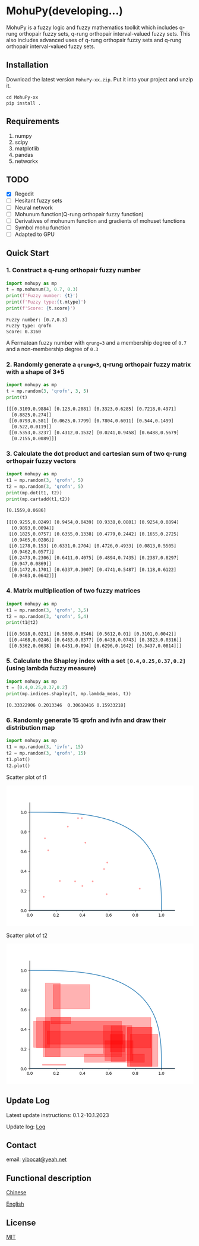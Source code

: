 # MohuPy(developing...)

MohuPy is a fuzzy logic and fuzzy mathematics toolkit which includes q-rung orthopair 
fuzzy sets, q-rung orthopair interval-valued fuzzy sets.
This also includes advanced uses of q-rung orthopair 
fuzzy sets and q-rung orthopair interval-valued fuzzy sets.

## Installation

Download the latest version `MohuPy-xx.zip`. Put it into your project and unzip it.
```shell
cd MohuPy-xx
pip install .
```

## Requirements

1. numpy
2. scipy
3. matplotlib
4. pandas
5. networkx

## TODO

 - [x] Regedit
 - [ ] Hesitant fuzzy sets
 - [ ] Neural network
 - [ ] Mohunum function(Q-rung orthopair fuzzy function)
 - [ ] Derivatives of mohunum function and gradients of mohuset functions 
 - [ ] Symbol mohu function
 - [ ] Adapted to GPU

## Quick Start

### 1. Construct a q-rung orthopair fuzzy number
```python
import mohupy as mp
t = mp.mohunum(3, 0.7, 0.3)
print(f'Fuzzy number: {t}')
print(f'Fuzzy type:{t.mtype}')
print(f'Score: {t.score}')
```
```
Fuzzy number: [0.7,0.3]
Fuzzy type: qrofn
Score: 0.3160 
```
A Fermatean fuzzy number with `qrung=3` and a membership degree of `0.7` and a non-membership degree of `0.3`

### 2. Randomly generate a `qrung=3`, q-rung orthopair fuzzy matrix with a shape of 3*5
```python
import mohupy as mp
t = mp.random(3, 'qrofn', 3, 5)
print(t)
```
```
[[[0.3109,0.9884] [0.123,0.2081] [0.3323,0.6285] [0.7218,0.4971]
  [0.8825,0.274]]
 [[0.0793,0.581] [0.0625,0.7799] [0.7804,0.6011] [0.544,0.1499]
  [0.522,0.0119]]
 [[0.5353,0.3237] [0.4312,0.1532] [0.0241,0.9458] [0.6488,0.5679]
  [0.2155,0.0089]]]
```

### 3. Calculate the dot product and cartesian sum of two q-rung orthopair fuzzy vectors
```python
import mohupy as mp
t1 = mp.random(3, 'qrofn', 5)
t2 = mp.random(3, 'qrofn', 5)
print(mp.dot(t1, t2))
print(mp.cartadd(t1,t2))
```
```
[0.1559,0.0686]

[[[0.9255,0.0249] [0.9454,0.0439] [0.9338,0.0801] [0.9254,0.0894]
  [0.9893,0.0094]]
 [[0.1825,0.0757] [0.6355,0.1338] [0.4779,0.2442] [0.1655,0.2725]
  [0.9465,0.0286]]
 [[0.1278,0.153] [0.6331,0.2704] [0.4726,0.4933] [0.0813,0.5505]
  [0.9462,0.0577]]
 [[0.2473,0.2306] [0.6411,0.4075] [0.4894,0.7435] [0.2387,0.8297]
  [0.947,0.0869]]
 [[0.1472,0.1701] [0.6337,0.3007] [0.4741,0.5487] [0.118,0.6122]
  [0.9463,0.0642]]]
```

### 4. Matrix multiplication of two fuzzy matrices
```python
import mohupy as mp
t1 = mp.random(3, 'qrofn', 3,5)
t2 = mp.random(3, 'qrofn', 5,4)
print(t1@t2)
```
```
[[[0.5618,0.0231] [0.5808,0.0546] [0.5612,0.01] [0.3101,0.0042]]
 [[0.4468,0.0246] [0.6463,0.0377] [0.6438,0.0743] [0.3923,0.0316]]
 [[0.5362,0.0638] [0.6451,0.094] [0.6296,0.1642] [0.3437,0.0814]]]
```

### 5. Calculate the Shapley index with a set `[0.4,0.25,0.37,0.2]` (using lambda fuzzy measure)
```python
import mohupy as mp
t = [0.4,0.25,0.37,0.2]
print(mp.indices.shapley(t, mp.lambda_meas, t))
```
```
[0.33322906 0.2013346  0.30610416 0.15933218]
```

### 6. Randomly generate 15 qrofn and ivfn and draw their distribution map

```python
import mohupy as mp
t1 = mp.random(3, 'ivfn', 15)
t2 = mp.random(3, 'qrofn', 15)
t1.plot()
t2.plot()
```

Scatter plot of t1

![img1.png](assets%2Fimg1.png)

Scatter plot of t2

![img2.png](assets%2Fimg2.png)


## Update Log
Latest update instructions: 0.1.2-10.1.2023


Update log: [Log](update.md)

## Contact

email: yibocat@yeah.net

## Functional description

[Chinese](docs/description(Chinese).md)

[English](docs/description(English).md)

## License
[MIT](LICENSE)